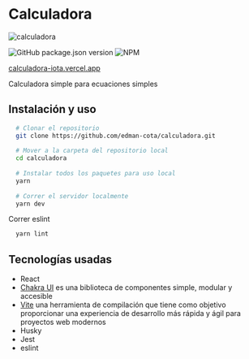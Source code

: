 # Calculadora

![calculadora](https://user-images.githubusercontent.com/54090748/168505973-e57c5588-268d-4db3-a2c2-563734b5da1e.png)

![GitHub package.json version](https://img.shields.io/github/package-json/v/edman-cota/calculadora)
![NPM](https://img.shields.io/npm/l/horus-lib-suma)

[calculadora-iota.vercel.app](https://calculadora-iota.vercel.app/)

Calculadora simple para ecuaciones simples

## Instalación y uso
```bash
  # Clonar el repositorio
  git clone https://github.com/edman-cota/calculadora.git
  
  # Mover a la carpeta del repositorio local
  cd calculadora
  
  # Instalar todos los paquetes para uso local
  yarn
  
  # Correr el servidor localmente
  yarn dev
```

Correr eslint
```bash
  yarn lint
```

## Tecnologías usadas
- React
- [Chakra UI][ChakraUI] es una biblioteca de componentes simple, modular y accesible
- [Vite][vite] una herramienta de compilación que tiene como objetivo proporcionar una experiencia de desarrollo más rápida y ágil para proyectos web modernos
- Husky
- Jest
- eslint

[ChakraUI]: https://chakra-ui.com/
[vite]: https://vitejs.dev/
